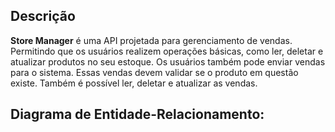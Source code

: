 ## Descrição

<strong>Store Manager</strong> é uma API projetada para gerenciamento de vendas. Permitindo que os usuários realizem operações básicas, como ler, deletar e atualizar produtos no seu estoque. Os usuários também pode enviar vendas para o sistema. Essas vendas devem validar se o produto em questão existe. Também é possível ler, deletar e atualizar as vendas.

## Diagrama de Entidade-Relacionamento:


<!-- Olá, Tryber!
Esse é apenas um arquivo inicial para o README do seu projeto.
É essencial que você preencha esse documento por conta própria, ok?
Não deixe de usar nossas dicas de escrita de README de projetos, e deixe sua criatividade brilhar!
:warning: IMPORTANTE: você precisa deixar nítido:
- quais arquivos/pastas foram desenvolvidos por você; 
- quais arquivos/pastas foram desenvolvidos por outra pessoa estudante;
- quais arquivos/pastas foram desenvolvidos pela Trybe.
-->

